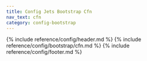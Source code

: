 ```yaml
---
title: Config Jets Bootstrap Cfn
nav_text: cfn
category: config-bootstrap
---
```


{% include reference/config/header.md %}
{% include reference/config/bootstrap/cfn.md %}
{% include reference/config/footer.md %}
